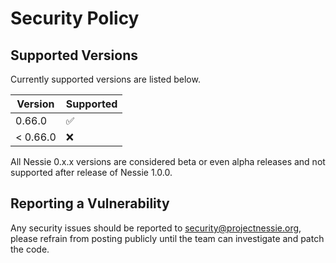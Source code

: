 # Security Policy

## Supported Versions

Currently supported versions are listed below.

| Version  | Supported          |
|----------|--------------------|
| 0.66.0   | :white_check_mark: |
| < 0.66.0 | :x:                |

All Nessie 0.x.x versions are considered beta or even alpha releases and not supported after
release of Nessie 1.0.0.

## Reporting a Vulnerability

Any security issues should be reported to security@projectnessie.org, please refrain from posting publicly until the team can investigate and patch the code.
